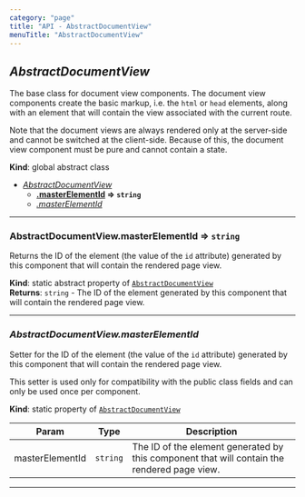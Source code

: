 ```yaml
---
category: "page"
title: "API - AbstractDocumentView"
menuTitle: "AbstractDocumentView"
---
```


## *AbstractDocumentView*&nbsp;<a name="AbstractDocumentView" href="https://github.com/seznam/ima/blob/v17.13.0/packages/core/src/page/AbstractDocumentView.js#L25" target="_blank"><span class="icon"><i class="fas fa-external-link-alt fa-xs"></i></span></a>
The base class for document view components. The document view components
create the basic markup, i.e. the <code>html</code> or <code>head</code> elements,
along with an element that will contain the view associated with the current
route.

Note that the document views are always rendered only at the server-side and
cannot be switched at the client-side. Because of this, the document view
component must be pure and cannot contain a state.

**Kind**: global abstract class  

* *[AbstractDocumentView](#AbstractDocumentView)*
    * **[.masterElementId](#AbstractDocumentView.masterElementId) ⇒ <code>string</code>**
    * *[.masterElementId](#AbstractDocumentView.masterElementId)*


* * *

### **AbstractDocumentView.masterElementId ⇒ <code>string</code>**&nbsp;<a name="AbstractDocumentView.masterElementId" href="https://github.com/seznam/ima/blob/v17.13.0/packages/core/src/page/AbstractDocumentView.js#L35" target="_blank"><span class="icon"><i class="fas fa-external-link-alt fa-xs"></i></span></a>
Returns the ID of the element (the value of the <code>id</code> attribute)
generated by this component that will contain the rendered page view.

**Kind**: static abstract property of [<code>AbstractDocumentView</code>](#AbstractDocumentView)  
**Returns**: <code>string</code> - The ID of the element generated by this component that
        will contain the rendered page view.  

* * *

### *AbstractDocumentView.masterElementId*&nbsp;<a name="AbstractDocumentView.masterElementId" href="https://github.com/seznam/ima/blob/v17.13.0/packages/core/src/page/AbstractDocumentView.js#L55" target="_blank"><span class="icon"><i class="fas fa-external-link-alt fa-xs"></i></span></a>
Setter for the ID of the element (the value of the <code>id</code> attribute)
generated by this component that will contain the rendered page view.

This setter is used only for compatibility with the public class fields
and can only be used once per component.

**Kind**: static property of [<code>AbstractDocumentView</code>](#AbstractDocumentView)  

| Param | Type | Description |
| --- | --- | --- |
| masterElementId | <code>string</code> | The ID of the element generated by this        component that will contain the rendered page view. |


* * *

